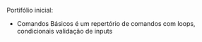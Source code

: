 Portifólio inicial:
  - Comandos Básicos é um repertório de comandos com loops, condicionais validação de inputs
